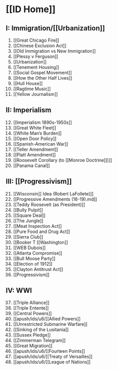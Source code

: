 # [[ID Home]]

## I: Immigration/[[Urbanization]]
1. [[Great Chicago Fire]]
2. [[Chinese Exclusion Act]]
3. [[Old Immigration vs New Immigration]]
4. [[Plessy v Ferguson]]
5. [[Urbanization]]
6. [[Tenement Housing]]
7. [[Social Gospel Movement]]
8. [[How the Other Half Lives]]
9. [[Hull House]]
10. [[Ragtime Music]]
11. [[Yellow Journalism]]
## II: Imperialism
12. [[Imperialism 1890s-1950s]]
13. [[Great White Fleet]]
14. [[White Man’s Burden]]
15. [[Open Door Policy]]
16. [[Spanish-American War]]
17. [[Teller Amendment]]
18. [[Platt Amendment]]
19. [[Roosevelt Corollary (to [[Monroe Doctrine]])]]
20. [[Panama Canal]]
## III: [[Progressivism]]
21. [[Wisconsin]] Idea (Robert LaFollete)]]
22. [[Progressive Amendments (16-19).md]]
23. [[Teddy Roosevelt (as President)]]
24. [[Bully Pulpit]]
25. [[Square Deal]]
26. [[The Jungle]]
27. [[Meat Inspection Act]]
28. [[Pure Food and Drug Act]]
29. [[Sierra Club]]
30. [[Booker T [[Washington]]
31. [[WEB Dubois]]
32. [[Atlanta Compromise]]
33. [[Bull Moose Party]]
34. [[Election of 1912]]
35. [[Clayton Antitrust Act]]
36. [[Progressivism]]
## IV: WWI
37. [[Triple Alliance]]
38. [[Triple Entente]]
39. [[Central Powers]]
40. [[apush/ids/u6/[[Allied Powers]]
41. [[Unrestricted Submarine Warfare]]
42. [[Sinking of the Lusitania]]
43. [[Sussex Pledge]]
44. [[Zimmerman Telegram]]
45. [[Great Migration]]
46. [[apush/ids/u6/[[Fourteen Points]]
47. [[apush/ids/u6/[[Treaty of Versailles]]
48. [[apush/ids/u6/[[League of Nations]]